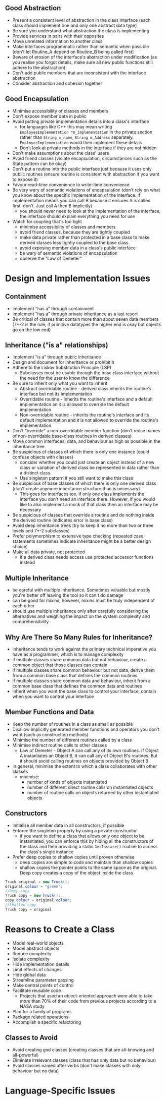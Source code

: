 ## Good Abstraction
- Present a consistent level of abstraction in the class interface (each class should implement one and only one abstract data type)
- Be sure you understand what abstraction the class is implementing
- Provide services in pairs with their opposites
- Move unrelated information to another class
- Make interfaces programmatic rather than semantic when possible (don't let Routine_A depend on Routine_B being called first)
- Beware of erosion of the interface's abstraction under modification (as you realise you forgot details, make sure all new public functions still adhere to the abstraction)
- Don't add public members that are inconsistent with the interface abstraction
- Consider abstraction and cohesion together
## Good Encapsulation
- Minimise  accessibility of classes and members
- Don't expose member data in public
- Avoid putting private implementation details into a class's interface
	- for languages like C++ this may mean writing `EmployeeImplementation *m_implementation` in the private section rather than `String m_name`, `String m_Address` separately. `EmployeeImplementation`  would then implement these details
	- Don't look at private methods in the interface if they are not hidden
- Don't make assumptions about the class' users
- Avoid friend classes (violate encapsulation, circumstances such as the State pattern can be okay)
- Don't put a routine into the public interface just because it uses only public routines (ensure routine is consistent with abstraction if you want to expose it)
- Favour read-time convenience to write-time convenience
- Be very wary of semantic violations of encapsulation (don't rely on what you know about the specific implementation of the interface. If implementation means you can call B because it ensures A is called first, don't. Just call A then B implicitly)
	- you should never need to look at the implementation of the interface, the interface should explain everything you need for use
- Watch for coupling that's too tight
	- minimise accessibility of classes and members
	- avoid friend classes, because they are tightly coupled
	- make data private rather than protected in a base class to make derived classes less tightly coupled to the base class
	- avoid exposing member data in a class's public interface
	- be wary of semantic violations of encapsulation
	- observe the "Law of Demeter"
# Design and Implementation Issues
## Containment
- Implement "has a" through containment
- Implement "has a" through private inheritance as a last resort
- Be critical of classes that contain more than about seven data members (7+-2 is the rule, if primitive datatypes the higher end is okay but objects go on the low end)
## Inheritance ("is a" relationships)
- Implement "is a" through public inheritance
- Design and document for inheritance or prohibit it
- Adhere to the Liskov Substitution Principle (LSP)
	- Subclasses must be usable through the base class interface without the need for the user to know the difference
- Be sure to inherit only what you want to inherit
	- Abstract overridable routine - derived class inherits the routine's interface but not its implementation
	- Overridable routine - inherits the routine's interface and a default implementation an it is allowed to override the default implementation
	- Non-overridable routine - inherits the routine's interface and its default implementation and it is not allowed to override the routine's implementation
- Don't "override" a non-overridable member function (don't reuse names of non-overridable base-class routines in derived classes)
- Move common interfaces, data, and behaviour as high as possible in the inheritance tree
- Be suspicious of classes of which there is only one instance (could confuse objects with classes)
	- consider whether you could just create an object instead of a new class or variation of derived class be represented in data rather than a distinct class. 
	- Use singleton pattern if you still want to make this class
- Be suspicious of base classes of which there is only one derived class (don't create anymore inheritance structure than is necessary)
	- This goes for interfaces too, if only one class implements the interface you don't need an interface there. However, if you would like to also implement a mock of that class then an interface may be necessary
- Be suspicious of classes that override a routine and do nothing inside the derived routine (indicates error in base class)
- Avoid deep inheritance trees (try to keep it no more than two or three levels and 7+-2 subclasses)
- Prefer polymorphism to extensive type checking (repeated case statements sometimes indicate inheritance might be a better design choice)
- Make all data private, not protected
	- if a derived class needs access use protected accessor functions instead
## Multiple Inheritance
- be careful with multiple inheritance. Sometimes valuable but mostly you're better off leaving the tool so it can't do damage
- can be good for mixins, however, mixins must be truly independent of each other
- should use multiple inheritance only after carefully considering the alternatives and weighing the impact on the system complexity and comprehensibility
## Why Are There So Many Rules for Inheritance?
- inheritance tends to work against the primary technical imperative you have as a programmer, which is to manage complexity
- if multiple classes share common data but not behaviour, create a common object that those classes can contain
- if multiple classes share common behaviour but not data, derive them from a common base class that defines the common routines
- if multiple classes share common data and behaviour, inherit from a common base class that defines the common data and routines 
- inherit when you want the base class to control your interface; contain when you want to control your interface
## Member Functions and Data
- Keep the number of routines in a class as small as possible
- Disallow implicitly generated member functions and operators you don't want (such as construction methods)
- Minimise the number of different routines called by a class
- Minimise indirect routine calls to other classes
	- Law of Demeter - Object A can call any of its own routines. If Object A instantiates an Object B, it can call any of Object B's routines. But it should avoid calling routines on objects provided by Object B.
- In general, minimise the extent to which a class collaborates with other classes
	- minimise:
		- number of kinds of objects instantiated
		- number of different direct routine calls on instantiated objects
		- number of routine calls on objects returned by other instantiated objects
## Constructors
- Initialise all member data in all constructors, if possible
- Enforce the singleton property by using a private constructor
	- if you want to define a class that allows only one object to be instantiated, you can enforce this by hiding all the constructors of the class and then providing a static `GetInstace()` routine to access the class's single instance
- Prefer deep copies to shallow copies until proven otherwise
	- deep copies are simple to code and maintain than shallow copies
	- shallow copies the pointer points to the same space as the original. Deep copy creates a copy of the object inside the class
```Java
Truck original = new Truck();
original.colour = "green";
//Deep copy
Truck copy = new Truck();
copy.colour = original.colour;
//Shallow copy
Truck copy = original
```
# Reasons to Create a Class
- Model real-world objects
- Model abstract objects
- Reduce complexity
- Isolate complexity
- Hide implementation details
- Limit effects of changes
- Hide global data
- Streamline parameter passing
- Make central points of control
- Facilitate reusable code
	-  Projects that used an object-oriented approach were able to take more than 70% of their code from previous projects according to a NASA study
- Plan for a family of programs
- Package related operations
- Accomplish a specific refactoring
## Classes to Avoid
- Avoid creating god classes (creating classes that are all-knowing and all-powerful)
- Eliminate irrelevant classes (class that has only data but no behaviour)
- Avoid classes named after verbs (don't make classes with only behaviour but no data)
# Language-Specific Issues